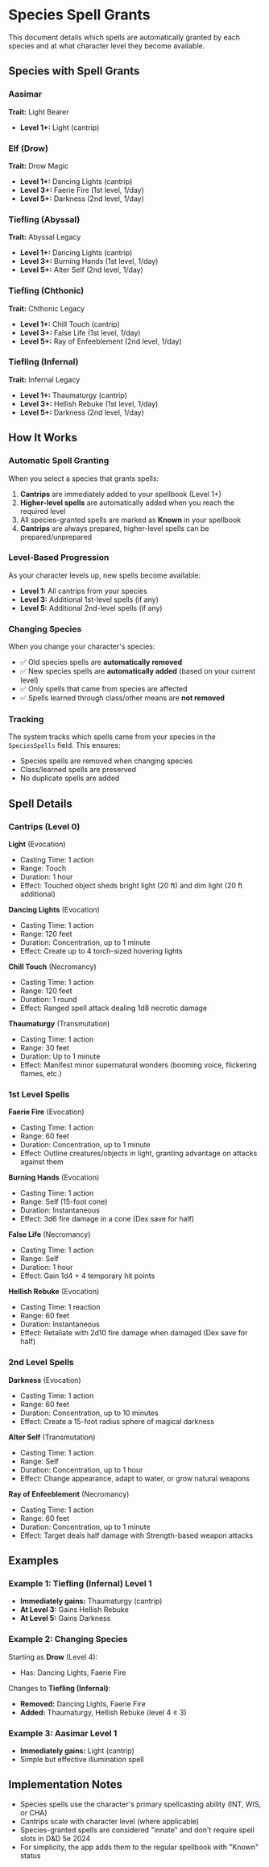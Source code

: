 # Species Spell Grants

This document details which spells are automatically granted by each species and at what character level they become available.

## Species with Spell Grants

### Aasimar
**Trait:** Light Bearer
- **Level 1+:** Light (cantrip)

### Elf (Drow)
**Trait:** Drow Magic
- **Level 1+:** Dancing Lights (cantrip)
- **Level 3+:** Faerie Fire (1st level, 1/day)
- **Level 5+:** Darkness (2nd level, 1/day)

### Tiefling (Abyssal)
**Trait:** Abyssal Legacy
- **Level 1+:** Dancing Lights (cantrip)
- **Level 3+:** Burning Hands (1st level, 1/day)
- **Level 5+:** Alter Self (2nd level, 1/day)

### Tiefling (Chthonic)
**Trait:** Chthonic Legacy
- **Level 1+:** Chill Touch (cantrip)
- **Level 3+:** False Life (1st level, 1/day)
- **Level 5+:** Ray of Enfeeblement (2nd level, 1/day)

### Tiefling (Infernal)
**Trait:** Infernal Legacy
- **Level 1+:** Thaumaturgy (cantrip)
- **Level 3+:** Hellish Rebuke (1st level, 1/day)
- **Level 5+:** Darkness (2nd level, 1/day)

## How It Works

### Automatic Spell Granting
When you select a species that grants spells:
1. **Cantrips** are immediately added to your spellbook (Level 1+)
2. **Higher-level spells** are automatically added when you reach the required level
3. All species-granted spells are marked as **Known** in your spellbook
4. **Cantrips** are always prepared, higher-level spells can be prepared/unprepared

### Level-Based Progression
As your character levels up, new spells become available:
- **Level 1:** All cantrips from your species
- **Level 3:** Additional 1st-level spells (if any)
- **Level 5:** Additional 2nd-level spells (if any)

### Changing Species
When you change your character's species:
- ✅ Old species spells are **automatically removed**
- ✅ New species spells are **automatically added** (based on your current level)
- ✅ Only spells that came from species are affected
- ✅ Spells learned through class/other means are **not removed**

### Tracking
The system tracks which spells came from your species in the `SpeciesSpells` field. This ensures:
- Species spells are removed when changing species
- Class/learned spells are preserved
- No duplicate spells are added

## Spell Details

### Cantrips (Level 0)

**Light** (Evocation)
- Casting Time: 1 action
- Range: Touch
- Duration: 1 hour
- Effect: Touched object sheds bright light (20 ft) and dim light (20 ft additional)

**Dancing Lights** (Evocation)
- Casting Time: 1 action
- Range: 120 feet
- Duration: Concentration, up to 1 minute
- Effect: Create up to 4 torch-sized hovering lights

**Chill Touch** (Necromancy)
- Casting Time: 1 action
- Range: 120 feet
- Duration: 1 round
- Effect: Ranged spell attack dealing 1d8 necrotic damage

**Thaumaturgy** (Transmutation)
- Casting Time: 1 action
- Range: 30 feet
- Duration: Up to 1 minute
- Effect: Manifest minor supernatural wonders (booming voice, flickering flames, etc.)

### 1st Level Spells

**Faerie Fire** (Evocation)
- Casting Time: 1 action
- Range: 60 feet
- Duration: Concentration, up to 1 minute
- Effect: Outline creatures/objects in light, granting advantage on attacks against them

**Burning Hands** (Evocation)
- Casting Time: 1 action
- Range: Self (15-foot cone)
- Duration: Instantaneous
- Effect: 3d6 fire damage in a cone (Dex save for half)

**False Life** (Necromancy)
- Casting Time: 1 action
- Range: Self
- Duration: 1 hour
- Effect: Gain 1d4 + 4 temporary hit points

**Hellish Rebuke** (Evocation)
- Casting Time: 1 reaction
- Range: 60 feet
- Duration: Instantaneous
- Effect: Retaliate with 2d10 fire damage when damaged (Dex save for half)

### 2nd Level Spells

**Darkness** (Evocation)
- Casting Time: 1 action
- Range: 60 feet
- Duration: Concentration, up to 10 minutes
- Effect: Create a 15-foot radius sphere of magical darkness

**Alter Self** (Transmutation)
- Casting Time: 1 action
- Range: Self
- Duration: Concentration, up to 1 hour
- Effect: Change appearance, adapt to water, or grow natural weapons

**Ray of Enfeeblement** (Necromancy)
- Casting Time: 1 action
- Range: 60 feet
- Duration: Concentration, up to 1 minute
- Effect: Target deals half damage with Strength-based weapon attacks

## Examples

### Example 1: Tiefling (Infernal) Level 1
- **Immediately gains:** Thaumaturgy (cantrip)
- **At Level 3:** Gains Hellish Rebuke
- **At Level 5:** Gains Darkness

### Example 2: Changing Species
Starting as **Drow** (Level 4):
- Has: Dancing Lights, Faerie Fire

Changes to **Tiefling (Infernal)**:
- **Removed:** Dancing Lights, Faerie Fire
- **Added:** Thaumaturgy, Hellish Rebuke (level 4 ≥ 3)

### Example 3: Aasimar Level 1
- **Immediately gains:** Light (cantrip)
- Simple but effective illumination spell

## Implementation Notes

- Species spells use the character's primary spellcasting ability (INT, WIS, or CHA)
- Cantrips scale with character level (where applicable)
- Species-granted spells are considered "innate" and don't require spell slots in D&D 5e 2024
- For simplicity, the app adds them to the regular spellbook with "Known" status

